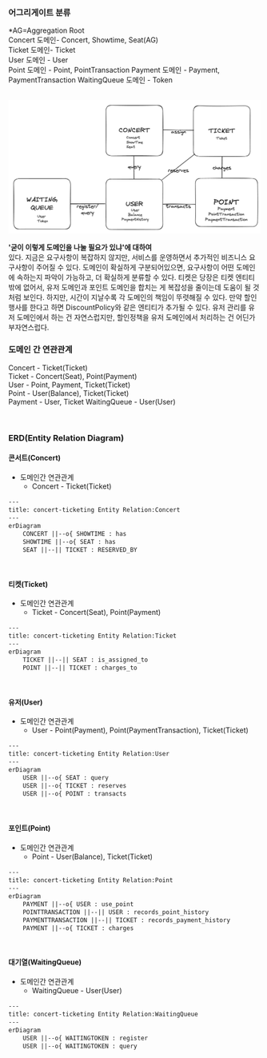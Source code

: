 
### 어그리게이트 분류
*AG=Aggregation Root  
Concert 도메인- Concert, Showtime, Seat(AG)  
Ticket 도메인- Ticket  
User 도메인 - User  
Point 도메인 - Point, PointTransaction 
Payment 도메인 - Payment, PaymentTransaction
WaitingQueue 도메인 - Token  
<br>

![ERD](../ERD-DDD.png)

**'굳이 이렇게 도메인을 나눌 필요가 있냐'에 대하여**  
있다. 지금은 요구사항이 복잡하지 않지만, 서비스를 운영하면서 추가적인 비즈니스 요구사항이 주어질 수 있다. 도메인이 확실하게 구분되어있으면, 요구사항이 어떤 도메인에 속하는지 파악이 가능하고, 더 확실하게 분류할 수 있다.
티켓은 당장은 티켓 엔티티밖에 없어서, 유저 도메인과 포인트 도메인을 합치는 게 복잡성을 줄이는데 도움이 될 것처럼 보인다. 하지만, 시간이 지날수록 각 도메인의 책임이 뚜렷해질 수 있다. 만약 할인행사를 한다고 하면 DiscountPolicy와 같은 엔티티가 추가될 수 있다. 유저 관리를 유저 도메인에서 하는 건 자연스럽지만, 할인정책을 유저 도메인에서 처리하는 건 어딘가 부자연스럽다.
<br>

### 도메인 간 연관관계  

Concert - Ticket(Ticket)  
Ticket - Concert(Seat), Point(Payment)  
User - Point, Payment, Ticket(Ticket)    
Point - User(Balance), Ticket(Ticket)    
Payment - User, Ticket
WaitingQueue - User(User)  

<br>


### ERD(Entity Relation Diagram)

#### 콘서트(Concert)
- 도메인간 연관관계 
  - Concert - Ticket(Ticket)
```mermaid
--- 
title: concert-ticketing Entity Relation:Concert
---
erDiagram 
	CONCERT ||--o{ SHOWTIME : has
	SHOWTIME ||--o{ SEAT : has
	SEAT ||--|| TICKET : RESERVED_BY

```
<br>

#### 티켓(Ticket)
- 도메인간 연관관계 
  - Ticket - Concert(Seat), Point(Payment)
```mermaid
--- 
title: concert-ticketing Entity Relation:Ticket
---
erDiagram 
	TICKET ||--|| SEAT : is_assigned_to
	POINT ||--|| TICKET : charges_to
```
<br>

#### 유저(User)
- 도메인간 연관관계
  - User - Point(Payment), Point(PaymentTransaction), Ticket(Ticket)
```mermaid
--- 
title: concert-ticketing Entity Relation:User
---
erDiagram 
    USER ||--o{ SEAT : query
	USER ||--o{ TICKET : reserves
	USER ||--o{ POINT : transacts
```
<br>


#### 포인트(Point)
- 도메인간 연관관계
  - Point - User(Balance), Ticket(Ticket)

```mermaid  
--- 
title: concert-ticketing Entity Relation:Point  
---  
erDiagram   
    PAYMENT ||--o{ USER : use_point  
    POINTTRANSACTION ||--|| USER : records_point_history   
    PAYMENTTRANSACTION ||--|| TICKET : records_payment_history 
    PAYMENT ||--o{ TICKET : charges  
```

<br>


#### 대기열(WaitingQueue)
- 도메인간 연관관계 
  - WaitingQueue - User(User)
```mermaid
--- 
title: concert-ticketing Entity Relation:WaitingQueue
---
erDiagram 
	USER ||--o{ WAITINGTOKEN : register
	USER ||--o{ WAITINGTOKEN : query 
```


